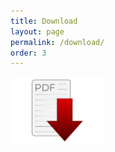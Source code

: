 ```yaml
---
title: Download
layout: page
permalink: /download/
order: 3
---
```

[<img src="/assets/pages/download-pdf.png" width="30%">](/assets/download/acab.pdf)
